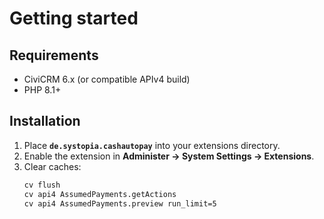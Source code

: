 # Getting started

## Requirements
- CiviCRM 6.x (or compatible APIv4 build)
- PHP 8.1+

## Installation
1. Place **`de.systopia.cashautopay`** into your extensions directory.
2. Enable the extension in **Administer → System Settings → Extensions**.
3. Clear caches:
   ```bash
   cv flush
   cv api4 AssumedPayments.getActions
   cv api4 AssumedPayments.preview run_limit=5
